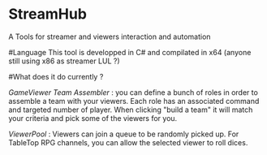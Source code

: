 # StreamHub
A Tools for streamer and viewers interaction and automation

#Language 
This tool is developped in C# and compilated in x64 (anyone still using x86 as streamer LUL ?)

#What does it do currently ?

*GameViewer Team Assembler* : you can define a bunch of roles in order to assemble a team with your viewers. Each role has an associated command and targeted number of player. When clicking "build a team" it will match your criteria and pick some of the viewers for you.

*ViewerPool* : Viewers can join a queue to be randomly picked up. For TableTop RPG channels, you can allow the selected viewer to roll dices.
